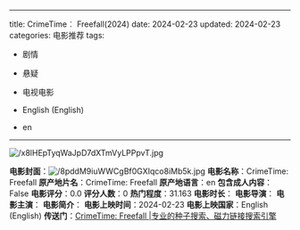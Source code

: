 
---
title: CrimeTime︰ Freefall(2024)
date: 2024-02-23
updated: 2024-02-23
categories: 电影推荐
tags:

- 剧情
- 悬疑
- 电视电影

- English (English)
- en
---

<img src="https://image.tmdb.org/t/p/original/x8lHEpTyqWaJpD7dXTmVyLPPpvT.jpg" alt="/x8lHEpTyqWaJpD7dXTmVyLPPpvT.jpg" title="/x8lHEpTyqWaJpD7dXTmVyLPPpvT.jpg">

**电影封面**：<img src="https://image.tmdb.org/t/p/w200/8pddM9iuWWCgBf0GXIqco8iMb5k.jpg" alt="/8pddM9iuWWCgBf0GXIqco8iMb5k.jpg" title="/8pddM9iuWWCgBf0GXIqco8iMb5k.jpg">
**电影名称**：CrimeTime: Freefall
**原产地片名**：CrimeTime: Freefall
**原产地语言**：en
**包含成人内容**：False
**电影评分**：0.0
**评分人数**：0
**热门程度**：31.163
**电影时长**：
**电影导演**：
**电影主演**：
**电影简介**：
**电影上映时间**：2024-02-23
**电影上映国家**：English (English)
**传送门**：[CrimeTime: Freefall |专业的种子搜索、磁力链接搜索引擎](https://movie.amd794.com:2083/?search=CrimeTime%3A%20Freefall&ordering=&mode=match_phrase&page_size=10&page=1)

